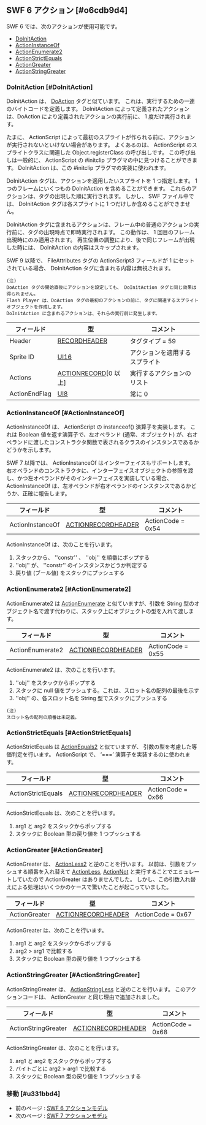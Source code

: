## SWF 6 アクション [#o6cdb9d4]

SWF 6 では、次のアクションが使用可能です。

* [DoInitAction](#DoInitAction)
* [ActionInstanceOf](#ActionInstanceOf)
* [ActionEnumerate2](#ActionEnumerate2)
* [ActionStrictEquals](#ActionStrictEquals)
* [ActionGreater](#ActionGreater)
* [ActionStringGreater](#ActionStringGreater)

### DoInitAction [#DoInitAction]

DoInitAction は、 [DoAction](アクション_SWF_3_アクションモデル#DoAction) タグと似ています。
これは、実行するための一連のバイトコードを定義します。
DoInitAction によって定義されたアクションは、DoAction により定義されたアクションの実行前に、 1 度だけ実行されます。

たまに、 ActionScript によって最初のスプライトが作られる前に、アクションが実行されないといけない場合があります。
よくあるのは、 ActionScript のスプライトクラスに関連した Object.registerClass の呼び出しです。
この呼び出しは一般的に、 ActionScript の #initclip プラグマの中に見つけることができます。
DoInitAction は、この #initclip プラグマの実装に使われます。

DoInitAction タグは、アクションを適用したいスプライトを 1 つ指定します。
1 つのフレームにいくつもの DoInitAction を含めることができます。
これらのアクションは、タグの出現した順に実行されます。
しかし、 SWF ファイル中では、 DoInitAction タグは各スプライトに 1 つだけしか含めることができません。

DoInitAction タグに含まれるアクションは、フレーム中の普通のアクションの実行前に、タグの出現時点で即時実行されます。
この動作は、 1 回目のフレーム出現時にのみ適用されます。
再生位置の調整により、後で同じフレームが出現した時には、 DoInitAction の内容はスキップされます。

SWF 9 以降で、 FileAttributes タグの ActionScript3 フィールドが 1 にセットされている場合、 DoInitAction タグに含まれる内容は無視されます。

```
(注)
DoAction タグの開始直後にアクションを設定しても、 DoInitAction タグと同じ効果は得られません。
Flash Player は、DoAction タグの最初のアクションの前に、タグに関連するスプライトオブジェクトを作成します。
DoInitAction に含まれるアクションは、それらの実行前に発生します。
```

|フィールド|型|コメント|
| --- | --- | --- |
|Header|[RECORDHEADER](SWFの構造要約_タグのフォーマット)|タグタイプ = 59|
|Sprite ID|[UI16](基本的なデータ型_整数型とバイトオーダー)|アクションを適用するスプライト|
|Actions|[ACTIONRECORD](アクション_SWF_3_アクションモデル_SWF_3_アクション#ActionRecord)[0 以上]|実行するアクションのリスト|
|ActionEndFlag|[UI8](基本的なデータ型_整数型とバイトオーダー)|常に 0|

### ActionInstanceOf [#ActionInstanceOf]

ActionInstanceOf は、 ActionScript の instanceof() 演算子を実装します。
これは Boolean 値を返す演算子で、左オペランド (通常、オブジェクト) が、右オペランドに渡したコンストラクタ関数で表されるクラスのインスタンスであるかどうかを示します。

SWF 7 以降では、 ActionInstanceOf はインターフェイスもサポートします。
右オペランドのコンストラクタに、インターフェイスオブジェクトの参照を渡し、かつ左オペランドがそのインターフェイスを実装している場合、 ActionInstanceOf は、左オペランドが右オペランドのインスタンスであるかどうか、正確に報告します。

|フィールド|型|コメント|
| --- | --- | --- |
|ActionInstanceOf|[ACTIONRECORDHEADER](アクション_SWF_3_アクションモデル_SWF_3_アクション#ActionRecordHeader)|ActionCode = 0x54|

ActionInstanceOf は、次のことを行います。

1. スタックから、 ''constr'' 、 ''obj'' を順番にポップする
1. ''obj'' が、 ''constr'' のインスタンスかどうか判定する
1. 戻り値 (ブール値) をスタックにプッシュする

### ActionEnumerate2 [#ActionEnumerate2]

ActionEnumerate2 は [ActionEnumerate](アクション_SWF_5_アクションモデル_スクリプトオブジェクト#ActionEnumerate) と似ていますが、引数を String 型のオブジェクト名で渡す代わりに、スタック上にオブジェクトの型を入れて渡します。

|フィールド|型|コメント|
| --- | --- | --- |
|ActionEnumerate2|[ACTIONRECORDHEADER](アクション_SWF_3_アクションモデル_SWF_3_アクション#ActionRecordHeader)|ActionCode = 0x55|

ActionEnumerate2 は、次のことを行います。

1. ''obj'' をスタックからポップする
1. スタックに null 値をプッシュする。これは、スロット名の配列の最後を示す
1. ''obj'' の、各スロット名を String 型でスタックにプッシュする

```
(注)
スロット名の配列の順番は未定義。
```

### ActionStrictEquals [#ActionStrictEquals]

ActionStrictEquals は [ActionEquals2](アクション_SWF_5_アクションモデル_スクリプトオブジェクト#ActionEquals2) と似ていますが、
引数の型を考慮した等価判定を行います。
ActionScript で、 ‘===’ 演算子を実装するのに使われます。

|フィールド|型|コメント|
| --- | --- | --- |
|ActionStrictEquals|[ACTIONRECORDHEADER](アクション_SWF_3_アクションモデル_SWF_3_アクション#ActionRecordHeader)|ActionCode = 0x66|

ActionStrictEquals は、次のことを行います。

1. arg1 と arg2 をスタックからポップする
1. スタックに Boolean 型の戻り値を 1 つプッシュする

### ActionGreater [#ActionGreater]

ActionGreater は、 [ActionLess2](アクション_SWF_5_アクションモデル_数学#ActionLess2) と逆のことを行います。
以前は、引数をプッシュする順番を入れ替えて [ActionLess](アクション_SWF_4_アクションモデル_数値比較#ActionLess), [ActionNot](アクション_SWF_4_アクションモデル_論理演算#ActionNot) と実行することでエミュレートしていたので ActionGreater はありませんでした。
しかし、この引数入れ替えによる処理はいくつかのケースで驚いたことが起こっていました。

|フィールド|型|コメント|
| --- | --- | --- |
|ActionGreater|[ACTIONRECORDHEADER](アクション_SWF_3_アクションモデル_SWF_3_アクション#ActionRecordHeader)|ActionCode = 0x67|

ActionGreater は、次のことを行います。

1. arg1 と arg2 をスタックからポップする
1. arg2 > arg1 で比較する
1. スタックに Boolean 型の戻り値を 1 つプッシュする

### ActionStringGreater [#ActionStringGreater]

ActionStringGreater は、 [ActionStringLess](アクション_SWF_4_アクションモデル_文字列操作#ActionStringLess) と逆のことを行います。
このアクションコードは、 ActionGreater と同じ理由で追加されました。 

|フィールド|型|コメント|
| --- | --- | --- |
|ActionStringGreater|[ACTIONRECORDHEADER](アクション_SWF_3_アクションモデル_SWF_3_アクション#ActionRecordHeader)|ActionCode = 0x68|

ActionStringGreater は、次のことを行います。

1. arg1 と arg2 をスタックからポップする
1. バイトごとに arg2 > arg1 で比較する
1. スタックに Boolean 型の戻り値を 1 つプッシュする

### 移動 [#u331bbd4]
* 前のページ : [SWF 6 アクションモデル](アクション_SWF_6_アクションモデル)
* 次のページ : [SWF 7 アクションモデル](アクション_SWF_7_アクションモデル)
